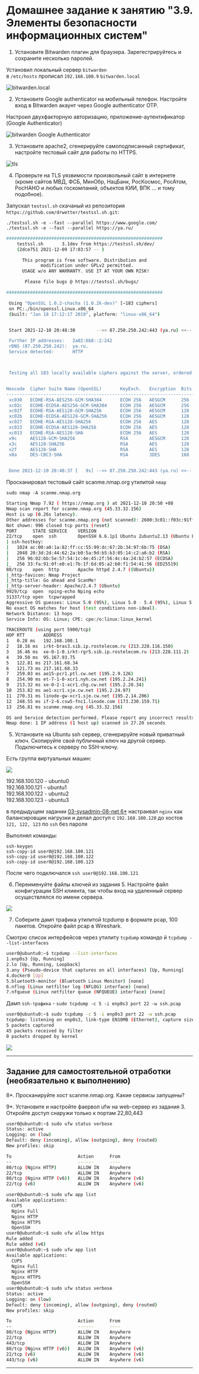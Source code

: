 # Домашнее задание к занятию "3.9. Элементы безопасности информационных систем"

1. Установите Bitwarden плагин для браузера. Зарегестрируйтесь и сохраните несколько паролей.

Установил локальный сервер `bitwarden`  
в `/etc/hosts` прописал `192.168.100.9` `bitwarden.local`  


![bitwarden.local](img/bitwarden.local.png)

2. Установите Google authenticator на мобильный телефон. Настройте вход в Bitwarden акаунт через Google authenticator OTP.

Настроил двухфакторную авторизацию, приложение-аутентификатор (Google Authenticator)  

![bitwarden Google Authenticator](img/bitwarden2.png)

3. Установите apache2, сгенерируйте самоподписанный сертификат, настройте тестовый сайт для работы по HTTPS.

![tls](img/https.png)

4. Проверьте на TLS уязвимости произвольный сайт в интернете (кроме сайтов МВД, ФСБ, МинОбр, НацБанк, РосКосмос, РосАтом, РосНАНО и любых госкомпаний, объектов КИИ, ВПК ... и тому подобное).

Запускал `testssl.sh` скачаный из репозитория `https://github.com/drwetter/testssl.sh.git`:  

`./testssl.sh -e --fast --parallel https://www.google.com/`  
`./testssl.sh -e --fast --parallel https://ya.ru/`  

```bash
###########################################################
    testssl.sh       3.1dev from https://testssl.sh/dev/
    (2dce751 2021-12-09 17:03:57 -- )

      This program is free software. Distribution and
             modification under GPLv2 permitted.
      USAGE w/o ANY WARRANTY. USE IT AT YOUR OWN RISK!

       Please file bugs @ https://testssl.sh/bugs/

###########################################################

 Using "OpenSSL 1.0.2-chacha (1.0.2k-dev)" [~183 ciphers]
 on PC:./bin/openssl.Linux.x86_64
 (built: "Jan 18 17:12:17 2019", platform: "linux-x86_64")


 Start 2021-12-10 20:48:30        -->> 87.250.250.242:443 (ya.ru) <<--

 Further IP addresses:   2a02:6b8::2:242 
 rDNS (87.250.250.242):  ya.ru.
 Service detected:       HTTP



 Testing all 183 locally available ciphers against the server, ordered by encryption strength 


Hexcode  Cipher Suite Name (OpenSSL)       KeyExch.   Encryption  Bits     Cipher Suite Name (IANA/RFC)
-----------------------------------------------------------------------------------------------------------------------------
 xc030   ECDHE-RSA-AES256-GCM-SHA384       ECDH 256   AESGCM      256      TLS_ECDHE_RSA_WITH_AES_256_GCM_SHA384              
 xc02c   ECDHE-ECDSA-AES256-GCM-SHA384     ECDH 256   AESGCM      256      TLS_ECDHE_ECDSA_WITH_AES_256_GCM_SHA384            
 xc02f   ECDHE-RSA-AES128-GCM-SHA256       ECDH 256   AESGCM      128      TLS_ECDHE_RSA_WITH_AES_128_GCM_SHA256              
 xc02b   ECDHE-ECDSA-AES128-GCM-SHA256     ECDH 256   AESGCM      128      TLS_ECDHE_ECDSA_WITH_AES_128_GCM_SHA256            
 xc027   ECDHE-RSA-AES128-SHA256           ECDH 256   AES         128      TLS_ECDHE_RSA_WITH_AES_128_CBC_SHA256              
 xc023   ECDHE-ECDSA-AES128-SHA256         ECDH 256   AES         128      TLS_ECDHE_ECDSA_WITH_AES_128_CBC_SHA256            
 xc013   ECDHE-RSA-AES128-SHA              ECDH 256   AES         128      TLS_ECDHE_RSA_WITH_AES_128_CBC_SHA                 
 x9c     AES128-GCM-SHA256                 RSA        AESGCM      128      TLS_RSA_WITH_AES_128_GCM_SHA256                    
 x3c     AES128-SHA256                     RSA        AES         128      TLS_RSA_WITH_AES_128_CBC_SHA256                    
 x2f     AES128-SHA                        RSA        AES         128      TLS_RSA_WITH_AES_128_CBC_SHA                       
 x0a     DES-CBC3-SHA                      RSA        3DES        168      TLS_RSA_WITH_3DES_EDE_CBC_SHA                      


 Done 2021-12-10 20:48:37 [   9s] -->> 87.250.250.242:443 (ya.ru) <<--

```

Просканировал тестовый сайт scanme.nmap.org утилитой `nmap`  

`sudo nmap -A scanme.nmap.org`

```bash
Starting Nmap 7.92 ( https://nmap.org ) at 2021-12-10 20:50 +08
Nmap scan report for scanme.nmap.org (45.33.32.156)
Host is up (0.26s latency).
Other addresses for scanme.nmap.org (not scanned): 2600:3c01::f03c:91ff:fe18:bb2f
Not shown: 996 closed tcp ports (reset)
PORT      STATE SERVICE    VERSION
22/tcp    open  ssh        OpenSSH 6.6.1p1 Ubuntu 2ubuntu2.13 (Ubuntu Linux; protocol 2.0)
| ssh-hostkey: 
|   1024 ac:00:a0:1a:82:ff:cc:55:99:dc:67:2b:34:97:6b:75 (DSA)
|   2048 20:3d:2d:44:62:2a:b0:5a:9d:b5:b3:05:14:c2:a6:b2 (RSA)
|   256 96:02:bb:5e:57:54:1c:4e:45:2f:56:4c:4a:24:b2:57 (ECDSA)
|_  256 33:fa:91:0f:e0:e1:7b:1f:6d:05:a2:b0:f1:54:41:56 (ED25519)
80/tcp    open  http       Apache httpd 2.4.7 ((Ubuntu))
|_http-favicon: Nmap Project
|_http-title: Go ahead and ScanMe!
|_http-server-header: Apache/2.4.7 (Ubuntu)
9929/tcp  open  nping-echo Nping echo
31337/tcp open  tcpwrapped
Aggressive OS guesses: Linux 5.0 (95%), Linux 5.0 - 5.4 (95%), Linux 5.4 (94%), HP P2000 G3 NAS device (93%), Linux 4.15 - 5.6 (93%), Linux 5.3 - 5.4 (93%), Linux 2.6.32 (92%), Infomir MAG-250 set-top box (92%), Linux 5.0 - 5.3 (92%), Linux 5.1 (92%)
No exact OS matches for host (test conditions non-ideal).
Network Distance: 13 hops
Service Info: OS: Linux; CPE: cpe:/o:linux:linux_kernel

TRACEROUTE (using port 5900/tcp)
HOP RTT       ADDRESS
1   0.28 ms   192.168.100.1
2   18.16 ms  irkt-bras3.sib.ip.rostelecom.ru (213.228.116.150)
3   16.46 ms  xe-0-1-0.irkt-rgr5.sib.ip.rostelecom.ru (213.228.111.2)
4   39.50 ms  95.167.93.75
5   122.81 ms 217.161.68.34
6   121.73 ms 217.161.68.33
7   259.03 ms ae15-pcr1.ptl.cw.net (195.2.9.126)
8   254.90 ms et-7-1-0-xcr1.nyh.cw.net (195.2.24.241)
9   213.32 ms xe-0-2-1-xcr1.chg.cw.net (195.2.28.34)
10  253.82 ms ae1-xcr1.sje.cw.net (195.2.24.97)
11  270.31 ms linode-gw-xcr1.sje.cw.net (195.2.14.206)
12  248.55 ms if-2-6.csw5-fnc1.linode.com (173.230.159.71)
13  256.81 ms scanme.nmap.org (45.33.32.156)

OS and Service detection performed. Please report any incorrect results at https://nmap.org/submit/ .
Nmap done: 1 IP address (1 host up) scanned in 27.20 seconds

```

5. Установите на Ubuntu ssh сервер, сгенерируйте новый приватный ключ. Скопируйте свой публичный ключ на другой сервер. Подключитесь к серверу по SSH-ключу.

Есть группа виртуальных машин:  

![](img/linux.png)

192.168.100.120 - ubuntu0   
192.168.100.121 - ubuntu1  
192.168.100.122 - ubuntu2  
192.168.100.123 - ubuntu3

в предыдущем задании [03-sysadmin-08-net 6*](https://github.com/gaoroot/DevOps-netology/tree/main/03-sysadmin-08-net#%D0%B7%D0%B0%D0%B4%D0%B0%D0%BD%D0%B8%D0%B5-%D0%B4%D0%BB%D1%8F-%D1%81%D0%B0%D0%BC%D0%BE%D1%81%D1%82%D0%BE%D1%8F%D1%82%D0%B5%D0%BB%D1%8C%D0%BD%D0%BE%D0%B9-%D0%BE%D1%82%D1%80%D0%B0%D0%B1%D0%BE%D1%82%D0%BA%D0%B8-%D0%BD%D0%B5%D0%BE%D0%B1%D1%8F%D0%B7%D0%B0%D1%82%D0%B5%D0%BB%D1%8C%D0%BD%D0%BE-%D0%BA-%D0%B2%D1%8B%D0%BF%D0%BE%D0%BB%D0%BD%D0%B5%D0%BD%D0%B8%D1%8E) настраивал `nginx` как балансировщик нагрузки и делал доступ с `192.168.100.120` до хостов `121, 122, 123` по `ssh` без пароля    

Выполнял команды:  

`ssh-keygen`  
`ssh-copy-id user0@192.168.100.121`   
`ssh-copy-id user0@192.168.100.122`   
`ssh-copy-id user0@192.168.100.123`   

После чего подключался `ssh user0@192.168.100.121`  



6. Переименуйте файлы ключей из задания 5. Настройте файл конфигурации SSH клиента, так чтобы вход на удаленный сервер осуществлялся по имени сервера.

![](img/ssh.png)  



7. Соберите дамп трафика утилитой tcpdump в формате pcap, 100 пакетов. Откройте файл pcap в Wireshark.

Cмотрю список интерфейсов через утилиту `tcpdump` командо й `tcpdump --list-interfaces`  

```bash
user0@ubuntu0:~$ tcpdump --list-interfaces
1.enp0s3 [Up, Running]
2.lo [Up, Running, Loopback]
3.any (Pseudo-device that captures on all interfaces) [Up, Running]
4.docker0 [Up]
5.bluetooth-monitor (Bluetooth Linux Monitor) [none]
6.nflog (Linux netfilter log (NFLOG) interface) [none]
7.nfqueue (Linux netfilter queue (NFQUEUE) interface) [none]

```

Дамп `ssh-трафика` - `sudo tcpdump -c 5 -i enp0s3 port 22 -w ssh.pcap`  

```bash
user0@ubuntu0:~$ sudo tcpdump -c 5 -i enp0s3 port 22 -w ssh.pcap
tcpdump: listening on enp0s3, link-type EN10MB (Ethernet), capture size 262144 bytes
5 packets captured
45 packets received by filter
0 packets dropped by kernel

```

![](img/ssh.pcap.png)

 ---
## Задание для самостоятельной отработки (необязательно к выполнению)

8*. Просканируйте хост scanme.nmap.org. Какие сервисы запущены?



9*. Установите и настройте фаервол ufw на web-сервер из задания 3. Откройте доступ снаружи только к портам 22,80,443

```bash
user0@ubuntu0:~$ sudo ufw status verbose
Status: active
Logging: on (low)
Default: deny (incoming), allow (outgoing), deny (routed)
New profiles: skip

To                         Action      From
--                         ------      ----
80/tcp (Nginx HTTP)        ALLOW IN    Anywhere                  
22/tcp                     ALLOW IN    Anywhere                  
80/tcp (Nginx HTTP (v6))   ALLOW IN    Anywhere (v6)             
22/tcp (v6)                ALLOW IN    Anywhere (v6)             

user0@ubuntu0:~$ sudo ufw app list
Available applications:
  CUPS
  Nginx Full
  Nginx HTTP
  Nginx HTTPS
  OpenSSH
user0@ubuntu0:~$ sudo ufw allow https
Rule added
Rule added (v6)
user0@ubuntu0:~$ sudo ufw app list
Available applications:
  CUPS
  Nginx Full
  Nginx HTTP
  Nginx HTTPS
  OpenSSH
user0@ubuntu0:~$ sudo ufw status verbose
Status: active
Logging: on (low)
Default: deny (incoming), allow (outgoing), deny (routed)
New profiles: skip

To                         Action      From
--                         ------      ----
80/tcp (Nginx HTTP)        ALLOW IN    Anywhere                  
22/tcp                     ALLOW IN    Anywhere                  
443/tcp                    ALLOW IN    Anywhere                  
80/tcp (Nginx HTTP (v6))   ALLOW IN    Anywhere (v6)             
22/tcp (v6)                ALLOW IN    Anywhere (v6)             
443/tcp (v6)               ALLOW IN    Anywhere (v6)             


```

 ---